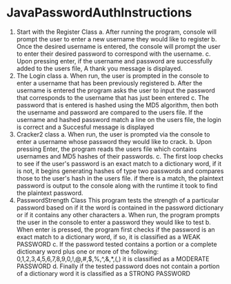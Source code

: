 # JavaPasswordAuthInstructions

1. Start with the Register Class
a. After running the program, console will prompt the user to enter a new username they would like to register
b. Once the desired username is entered, the console will prompt the user to enter their desired password to correspond with the username.
c. Upon pressing enter, if the username and password are successfully added to the users file, A thank you message is displayed.
2. The Login class
a. When run, the user is prompted in the console to enter a username that has been previously registered
b. After the username is entered the program asks the user to input the password that corresponds to the username that has just been entered
c. The password that is entered is hashed using the MD5 algorithm, then both the username and password are compared to the users file. 
If the username and hashed password match a line on the users file, the login is correct and a Succesful message is displayed
3. Cracker2 class
a. When run, the user is prompted via the console to enter a username whose password they would like to crack. 
b. Upon pressing Enter, the program reads the users file which contains usernames and MD5 hashes of their passwords.
c. The first loop checks to see if the user's password is an exact match to a dictionary word, if it is not,
it begins generating hashes of type two passwords and compares those to the user's hash in the users file. if there is
a match, the plaintext password is output to the console along with the runtime it took to find the plaintext password.
4. PasswordStrength Class
This program tests the strength of a particular password based on if it the word is contained in the password dictionary or if it contains any other
characters
a. When run, the program prompts the user in the console to enter a password they would like to test
b. When enter is pressed, the program first checks if the password is an exact match to a dictionary word, if so,
it is classified as a WEAK PASSWORD
c. If the password tested contains a portion or a complete dictionary word plus one or more of the following: 0,1,2,3,4,5,6,7,8,9,0,!,@,#,$,%,^,&,*,(,)
it is classified as a MODERATE PASSWORD
d. Finally if the tested password does not contain a portion of a dictionary word it is classified as a STRONG PASSWORD
